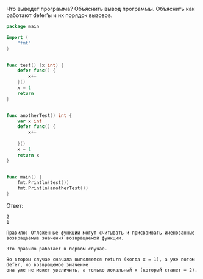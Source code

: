 Что выведет программа? Объяснить вывод программы. Объяснить как работают defer’ы и их порядок вызовов.

```go
package main

import (
	"fmt"
)


func test() (x int) {
	defer func() {
		x++
	}()
	x = 1
	return
}


func anotherTest() int {
	var x int
	defer func() {
		x++
		
	}()
	x = 1
	return x
}


func main() {
	fmt.Println(test())
	fmt.Println(anotherTest())
}
```

Ответ:
```
2
1

Правило: Отложенные функции могут считывать и присваивать именованные возвращаемые значения возвращаемой функции.

Это правило работает в первом случае.

Во втором случае сначала выполяется return (когда x = 1), а уже потом defer, но возвращемое значение 
она уже не может увеличить, а только локальный x (который станет = 2).


```

